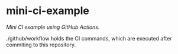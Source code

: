 # mini-ci-example

*Mini CI example using GitHub Actions.*

./github/workflow holds the CI commands, which are executed after commiting to this repository.
